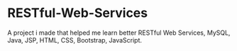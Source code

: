 # RESTful-Web-Services

A project i made that helped me learn better RESTful Web Services, MySQL, Java, JSP, HTML, CSS, Bootstrap, JavaScript.
